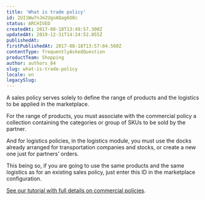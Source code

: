 ```yaml
---
title: 'What is trade policy'
id: 2UI1Ww7nJm2UgoAQag6O8c
status: ARCHIVED
createdAt: 2017-08-18T13:49:57.300Z
updatedAt: 2019-12-31T14:24:52.055Z
publishedAt: 
firstPublishedAt: 2017-08-18T13:57:04.560Z
contentType: frequentlyAskedQuestion
productTeam: Shopping
author: authors_84
slug: what-is-trade-policy
locale: en
legacySlug: 
---
```


A sales policy serves solely to define the range of products and the logistics to be applied in the marketplace.

For the range of products, you must associate with the commercial policy a collection containing the categories or group of SKUs to be sold by the partner.

And for logistics policies, in the logistics module, you must use the docks already arranged for transportation companies and stocks, or create a new one just for partners’ orders.

This being so, if you are going to use the same products and the same logistics as for an existing sales policy, just enter this ID in the marketplace configuration.

[See our tutorial with full details on commercial policies](http://help.vtex.com/tutorial/configurando-a-politica-comercial-para-marketplace/ "See our tutorial with full details on commercial policies").
